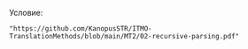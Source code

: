 Условие:

    "https://github.com/KanopusSTR/ITMO-TranslationMethods/blob/main/MT2/02-recursive-parsing.pdf"

